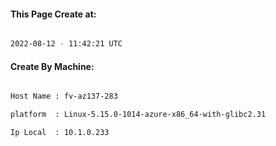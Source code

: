 
   
#### This Page Create at:

```bash

2022-08-12 - 11:42:21 UTC

```

#### Create By Machine:

```bash

Host Name : fv-az137-283

platform  : Linux-5.15.0-1014-azure-x86_64-with-glibc2.31

Ip Local  : 10.1.0.233

```

